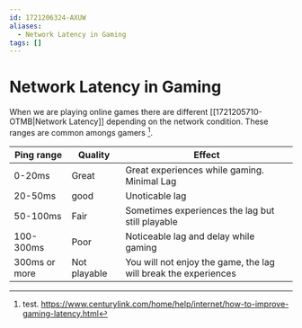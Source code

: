 ```yaml
---
id: 1721206324-AXUW
aliases:
  - Network Latency in Gaming
tags: []
---
```


# Network Latency in Gaming

When we are playing online games there are different [[1721205710-OTMB|Network Latency]] depending on the network condition. These ranges are common amongs gamers [^1].

| Ping range    | Quality      | Effect                                                          |
| ------------- | ------------ | --------------------------------------------------------------- |
| 0-20ms        | Great        | Great experiences while gaming. Minimal Lag                     |
| 20-50ms       | good         | Unoticable lag                                                  |
| 50-100ms      | Fair         | Sometimes experiences the lag but still playable                |
| 100-300ms     | Poor         | Noticeable lag and delay while gaming                           |
| 300ms or more | Not playable | You will not enjoy the game, the lag will break the experiences |

[^1]: test. https://www.centurylink.com/home/help/internet/how-to-improve-gaming-latency.html
